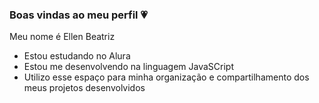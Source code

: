 ### Boas vindas ao meu perfil 💗

Meu nome é Ellen Beatriz

- Estou estudando no Alura
- Estou me desenvolvendo na linguagem JavaSCript
- Utilizo esse espaço para minha organização e compartilhamento dos meus projetos desenvolvidos
